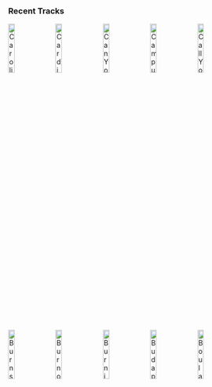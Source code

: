 ### Recent Tracks
[<img src='https://lastfm.freetls.fastly.net/i/u/300x300/c4ac472963255bd7fb9e5f7c9702854b.png' width='16%' height='16%' alt='Caroline'>](https://www.last.fm/music/briston%2bmaroney/_/caroline)&nbsp;&nbsp;&nbsp;&nbsp;[<img src='https://lastfm.freetls.fastly.net/i/u/300x300/d93cec1bfa4fae3134f847eb6b13df9f.png' width='16%' height='16%' alt='Cardiac Arrest'>](https://www.last.fm/music/bad%2bsuns/_/cardiac%2barrest)&nbsp;&nbsp;&nbsp;&nbsp;[<img src='https://lastfm.freetls.fastly.net/i/u/300x300/17e6b1100b41e4f849dbfa254a91eb25.png' width='16%' height='16%' alt='Can You Stay'>](https://www.last.fm/music/the%2bfamily%2bcrest/_/can%2byou%2bstay)&nbsp;&nbsp;&nbsp;&nbsp;[<img src='https://lastfm.freetls.fastly.net/i/u/300x300/61fe67ac1045c545a57bfc81da022f91.png' width='16%' height='16%' alt='Campus'>](https://www.last.fm/music/vampire%2bweekend/_/campus)&nbsp;&nbsp;&nbsp;&nbsp;[<img src='https://lastfm.freetls.fastly.net/i/u/300x300/1202978e6462b67a375819bbafe8101d.png' width='16%' height='16%' alt='Call You Mine'>](https://www.last.fm/music/the%2bchainsmokers/_/call%2byou%2bmine)&nbsp;&nbsp;&nbsp;&nbsp;<br>[<img src='https://lastfm.freetls.fastly.net/i/u/300x300/029ce00683c28b81727529501ead3955.png' width='16%' height='16%' alt='Burns - Edit'>](https://www.last.fm/music/george%2bfitzgerald/_/burns%2b-%2bedit)&nbsp;&nbsp;&nbsp;&nbsp;[<img src='https://lastfm.freetls.fastly.net/i/u/300x300/be85878649914d8f648f5f92d6132e4f.png' width='16%' height='16%' alt='Burnout'>](https://www.last.fm/music/john%2beatherly/_/burnout)&nbsp;&nbsp;&nbsp;&nbsp;[<img src='https://lastfm.freetls.fastly.net/i/u/300x300/cd879ab7491b45f4c5cd14bb9a1e5e05.png' width='16%' height='16%' alt='Burning Gold'>](https://www.last.fm/music/christina%2bperri/_/burning%2bgold)&nbsp;&nbsp;&nbsp;&nbsp;[<img src='https://lastfm.freetls.fastly.net/i/u/300x300/b004bd7eb038b9c4a11a5ae35ebd9934.png' width='16%' height='16%' alt='Budapest'>](https://www.last.fm/music/george%2bezra/_/budapest)&nbsp;&nbsp;&nbsp;&nbsp;[<img src='https://lastfm.freetls.fastly.net/i/u/300x300/579a646b04c639e6d957258fa3d89600.png' width='16%' height='16%' alt='Boulangerie'>](https://www.last.fm/music/recent%2brumors/_/boulangerie)&nbsp;&nbsp;&nbsp;&nbsp;<br>